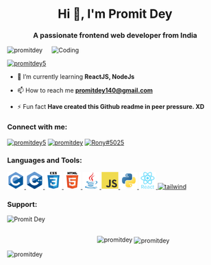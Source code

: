 <h1 align="center">Hi 👋, I'm Promit Dey</h1>
<h3 align="center">A passionate frontend web developer from India</h3>
<img align="right" alt="Coding" width="400" src="https://cdn.dribbble.com/users/1162077/screenshots/3848914/programmer.gif">

<p align="left"> <img src="https://komarev.com/ghpvc/?username=promitdey&label=Profile%20views&color=0e75b6&style=flat" alt="promitdey" /> </p>


<p align="left"> <a href="https://twitter.com/promitdey5" target="blank"><img src="https://img.shields.io/twitter/follow/promitdey5?logo=twitter&style=for-the-badge" alt="promitdey5" /></a> </p>

- 🌱 I’m currently learning **ReactJS, NodeJs**

- 📫 How to reach me **promitdey140@gmail.com**

- ⚡ Fun fact **Have created this Github readme in peer pressure. XD**

<h3 align="left">Connect with me:</h3>
<p align="left">
<a href="https://twitter.com/promitdey5" target="blank"><img align="center" src="https://raw.githubusercontent.com/rahuldkjain/github-profile-readme-generator/master/src/images/icons/Social/twitter.svg" alt="promitdey5" height="30" width="40" /></a>
<a href="https://www.leetcode.com/promitdey" target="blank"><img align="center" src="https://raw.githubusercontent.com/rahuldkjain/github-profile-readme-generator/master/src/images/icons/Social/leet-code.svg" alt="promitdey" height="30" width="40" /></a>
<a href="https://discord.gg/Rony#5025" target="blank"><img align="center" src="https://raw.githubusercontent.com/rahuldkjain/github-profile-readme-generator/master/src/images/icons/Social/discord.svg" alt="Rony#5025" height="30" width="40" /></a>
</p>

<h3 align="left">Languages and Tools:</h3>
<p align="left"> <a href="https://www.cprogramming.com/" target="_blank" rel="noreferrer"> <img src="https://raw.githubusercontent.com/devicons/devicon/master/icons/c/c-original.svg" alt="c" width="40" height="40"/> </a> <a href="https://www.w3schools.com/cpp/" target="_blank" rel="noreferrer"> <img src="https://raw.githubusercontent.com/devicons/devicon/master/icons/cplusplus/cplusplus-original.svg" alt="cplusplus" width="40" height="40"/> </a> <a href="https://www.w3schools.com/css/" target="_blank" rel="noreferrer"> <img src="https://raw.githubusercontent.com/devicons/devicon/master/icons/css3/css3-original-wordmark.svg" alt="css3" width="40" height="40"/> </a> <a href="https://www.w3.org/html/" target="_blank" rel="noreferrer"> <img src="https://raw.githubusercontent.com/devicons/devicon/master/icons/html5/html5-original-wordmark.svg" alt="html5" width="40" height="40"/> </a> <a href="https://www.java.com" target="_blank" rel="noreferrer"> <img src="https://raw.githubusercontent.com/devicons/devicon/master/icons/java/java-original.svg" alt="java" width="40" height="40"/> </a> <a href="https://developer.mozilla.org/en-US/docs/Web/JavaScript" target="_blank" rel="noreferrer"> <img src="https://raw.githubusercontent.com/devicons/devicon/master/icons/javascript/javascript-original.svg" alt="javascript" width="40" height="40"/> </a> <a href="https://www.python.org" target="_blank" rel="noreferrer"> <img src="https://raw.githubusercontent.com/devicons/devicon/master/icons/python/python-original.svg" alt="python" width="40" height="40"/> </a> <a href="https://reactjs.org/" target="_blank" rel="noreferrer"> <img src="https://raw.githubusercontent.com/devicons/devicon/master/icons/react/react-original-wordmark.svg" alt="react" width="40" height="40"/> </a> <a href="https://tailwindcss.com/" target="_blank" rel="noreferrer"> <img src="https://www.vectorlogo.zone/logos/tailwindcss/tailwindcss-icon.svg" alt="tailwind" width="40" height="40"/> </a> </p>

<h3 align="left">Support:</h3>
<p><a href="https://www.buymeacoffee.com/Promit Dey"> <img align="left" src="https://cdn.buymeacoffee.com/buttons/v2/default-yellow.png" height="50" width="210" alt="Promit Dey" /></a></p><br><br>

<p><p><img align="left" src="https://github-readme-stats.vercel.app/api/top-langs?username=promitdey&show_icons=true&locale=en&layout=compact" alt="promitdey" /></p></p>

<p><p>&nbsp;<img align="center" src="https://github-readme-stats.vercel.app/api?username=promitdey&show_icons=true&locale=en" alt="promitdey" /></p></p>

<p><img align="center" src="https://github-readme-streak-stats.herokuapp.com/?user=promitdey&" alt="promitdey" /></p>
